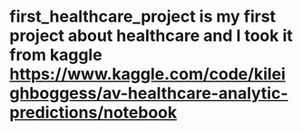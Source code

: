 # first_healthcare_project is my first project about healthcare and I took it from kaggle https://www.kaggle.com/code/kileighboggess/av-healthcare-analytic-predictions/notebook
